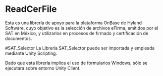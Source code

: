 # ReadCerFile

Esta es una librería de apoyo para la plataforma OnBase de Hyland Software, cuyo objetivo es la selección de archivos eFirma, emitidos por el SAT en México, y utilizarlos en procesos de firmado y certificación de documentos.

#SAT_Selector
La Librería SAT_Selector puede ser importada y empleada mediante Unity Scripting.

Dado que esta librería implica el uso de formularios Windows, sólo se ejecutara sobre entorno Unity Client.
